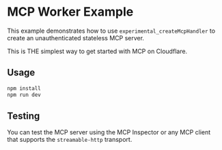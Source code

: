 # MCP Worker Example

This example demonstrates how to use `experimental_createMcpHandler` to create an unauthenticated stateless MCP server.

This is THE simplest way to get started with MCP on Cloudflare.

## Usage

```bash
npm install
npm run dev
```

## Testing

You can test the MCP server using the MCP Inspector or any MCP client that supports the `streamable-http` transport.
